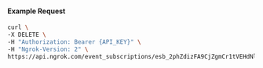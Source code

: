 <!-- Code generated for API Clients. DO NOT EDIT. -->

#### Example Request

```bash
curl \
-X DELETE \
-H "Authorization: Bearer {API_KEY}" \
-H "Ngrok-Version: 2" \
https://api.ngrok.com/event_subscriptions/esb_2phZdizFA9CjZgmCr1tVEHdNl0Y/sources/ip_policy_updated.v0
```
